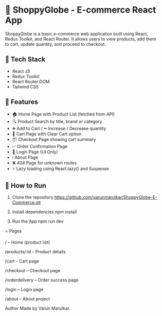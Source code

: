 # 🛒 ShoppyGlobe - E-commerce React App

ShoppyGlobe is a basic e-commerce web application built using React, Redux Toolkit, and React Router. It allows users to view products, add them to cart, update quantity, and proceed to checkout.

## 🔧 Tech Stack

- React JS
- Redux Toolkit
- React Router DOM
- Tailwind CSS

## 📁 Features

- 🏠 Home Page with Product List (fetched from API)
- 🔍 Product Search by title, brand or category
- ➕ Add to Cart / ➖ Increase / Decrease quantity
- 🛒 Cart Page with Clear Cart option
- 📦 Checkout Page showing cart summary
- ✅ Order Confirmation Page
- 🔑 Login Page (UI Only)
- ℹ About Page
- ❌ 404 Page for unknown routes
- ⚡ Lazy loading using React.lazy() and Suspense

## 🚀 How to Run

1. Clone the repository
https://github.com/varunmarulkar/ShoppyGlobe-E-Commerce.git

2. Install dependencies
npm install

3. Run the App
npm run dev


⭐ Pages

/ – Home (product list)

/products/:id – Product details

/cart – Cart page

/checkout – Checkout page

/orderdelivery – Order success page

/login – Login page

/about – About project


Author
Made by Varun Marulkar.